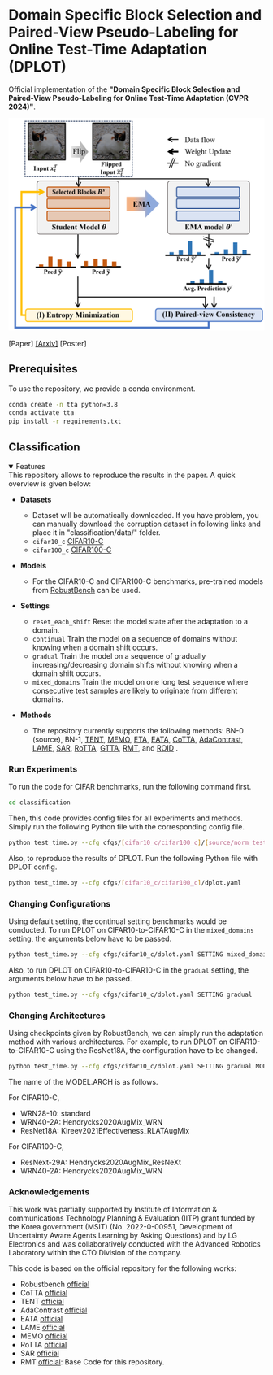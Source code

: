 # Domain Specific Block Selection and Paired-View Pseudo-Labeling for Online Test-Time Adaptation (DPLOT)
Official implementation of the **"Domain Specific Block Selection and Paired-View Pseudo-Labeling for Online Test-Time Adaptation (CVPR 2024)"**.

![concept.png](/figure/method.png)

[Paper] [[Arxiv]](https://arxiv.org/abs/2404.10966) [Poster]

## Prerequisites
To use the repository, we provide a conda environment.
```bash
conda create -n tta python=3.8
conda activate tta 
pip install -r requirements.txt
```

## Classification

<details open>
<summary>Features</summary>
This repository allows to reproduce the results in the paper. A quick overview is given below:

- **Datasets**
  - Dataset will be automatically downloaded. If you have problem, you can manually download the corruption dataset in following links and place it in "classification/data/" folder.
  - `cifar10_c` [CIFAR10-C](https://zenodo.org/record/2535967#.ZBiI7NDMKUk)
  - `cifar100_c` [CIFAR100-C](https://zenodo.org/record/3555552#.ZBiJA9DMKUk)

- **Models**
  - For the CIFAR10-C and CIFAR100-C benchmarks, pre-trained models from [RobustBench](https://github.com/RobustBench/robustbench) can be used.
  
- **Settings**
  - `reset_each_shift` Reset the model state after the adaptation to a domain.
  - `continual` Train the model on a sequence of domains without knowing when a domain shift occurs.
  - `gradual` Train the model on a sequence of gradually increasing/decreasing domain shifts without knowing when a domain shift occurs.
  - `mixed_domains` Train the model on one long test sequence where consecutive test samples are likely to originate from different domains.

- **Methods**
  - The repository currently supports the following methods: BN-0 (source), BN-1, [TENT](https://openreview.net/pdf?id=uXl3bZLkr3c),
  [MEMO](https://openreview.net/pdf?id=vn74m_tWu8O), [ETA](https://arxiv.org/abs/2204.02610), [EATA](https://arxiv.org/abs/2204.02610),
  [CoTTA](https://arxiv.org/abs/2203.13591), [AdaContrast](https://arxiv.org/abs/2204.10377), [LAME](https://arxiv.org/abs/2201.05718), 
  [SAR](https://arxiv.org/pdf/2302.12400.pdf), [RoTTA](https://arxiv.org/pdf/2303.13899.pdf),
  [GTTA](https://arxiv.org/abs/2208.07736), [RMT](https://arxiv.org/abs/2211.13081), and [ROID](https://arxiv.org/abs/2306.00650) .


</details>

### Run Experiments
To run the code for CIFAR benchmarks, run the following command first.
```bash
cd classification
```

Then, this code provides config files for all experiments and methods. Simply run the following Python file with the corresponding config file.
```bash
python test_time.py --cfg cfgs/[cifar10_c/cifar100_c]/[source/norm_test/tent/memo/eata/cotta/adacontrast/lame/sar/rotta/rmt/roid/dplot].yaml
```

Also, to reproduce the results of DPLOT. Run the following Python file with DPLOT config.
```bash
python test_time.py --cfg cfgs/[cifar10_c/cifar100_c]/dplot.yaml
```


### Changing Configurations
Using default setting, the continual setting benchmarks would be conducted. To run DPLOT on CIFAR10-to-CIFAR10-C in the `mixed_domains` setting, the arguments below have to be passed. 
```bash
python test_time.py --cfg cfgs/cifar10_c/dplot.yaml SETTING mixed_domains
```

Also, to run DPLOT on CIFAR10-to-CIFAR10-C in the `gradual` setting, the arguments below have to be passed. 
```bash
python test_time.py --cfg cfgs/cifar10_c/dplot.yaml SETTING gradual
```

### Changing Architectures
Using checkpoints given by RobustBench, we can simply run the adaptation method with various architectures. For example, to run DPLOT on CIFAR10-to-CIFAR10-C using the ResNet18A, the configuration have to be changed. 
```bash
python test_time.py --cfg cfgs/cifar10_c/dplot.yaml SETTING gradual MODEL.ARCH Kireev2021Effectiveness_RLATAugMix
```

The name of the MODEL.ARCH is as follows.

For CIFAR10-C,
- WRN28-10: standard
- WRN40-2A: Hendrycks2020AugMix_WRN
- ResNet18A: Kireev2021Effectiveness_RLATAugMix

For CIFAR100-C,
- ResNext-29A: Hendrycks2020AugMix_ResNeXt
- WRN40-2A: Hendrycks2020AugMix_WRN


### Acknowledgements
This work was partially supported by Institute of Information \& communications Technology Planning \& Evaluation (IITP) grant funded by the Korea government (MSIT) (No. 2022-0-00951, Development of Uncertainty Aware Agents Learning by Asking Questions) and by LG Electronics and was collaboratively conducted with the Advanced Robotics Laboratory within the CTO Division of the company.

This code is based on the official repository for the following works:

+ Robustbench [official](https://github.com/RobustBench/robustbench)
+ CoTTA [official](https://github.com/qinenergy/cotta)
+ TENT [official](https://github.com/DequanWang/tent)
+ AdaContrast [official](https://github.com/DianCh/AdaContrast)
+ EATA [official](https://github.com/mr-eggplant/EATA)
+ LAME [official](https://github.com/fiveai/LAME)
+ MEMO [official](https://github.com/zhangmarvin/memo)
+ RoTTA [official](https://github.com/BIT-DA/RoTTA)
+ SAR [official](https://github.com/mr-eggplant/SAR)
+ RMT [official](https://github.com/mariodoebler/test-time-adaptation): Base Code for this repository.

